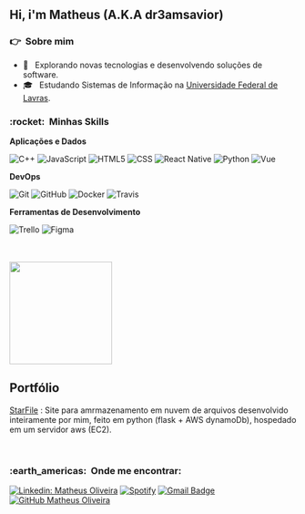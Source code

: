 <h2>Hi, i'm Matheus (A.K.A dr3amsavior)</h2>

<h3> 👉 &nbsp;Sobre mim </h3>

- 🤔 &nbsp; Explorando novas tecnologias e desenvolvendo soluções de software.
- 🎓 &nbsp; Estudando Sistemas de Informação na <a href="https://ufla.br">Universidade Federal de Lavras</a>.

<h3> :rocket: &nbsp;Minhas Skills </h3>

**Aplicações e Dados**

  ![C++](https://img.shields.io/badge/-C++-333333?style=flat&logo=C%2B%2B&logoColor=00599C)
  ![JavaScript](https://img.shields.io/badge/-JavaScript-333333?style=flat&logo=javascript)
  ![HTML5](https://img.shields.io/badge/-HTML5-333333?style=flat&logo=HTML5)
  ![CSS](https://img.shields.io/badge/-CSS-333333?style=flat&logo=CSS3&logoColor=1572B6)
  ![React Native](https://img.shields.io/badge/-React%20Native-333333?style=flat&logo=react)
  ![Python](https://img.shields.io/badge/Python-333333?style=flat&logo=python)
  ![Vue](https://img.shields.io/badge/Vue.JS-333333?style=flat&logo=vuedotjs)


**DevOps**

  ![Git](https://img.shields.io/badge/-Git-333333?style=flat&logo=git)
  ![GitHub](https://img.shields.io/badge/-GitHub-333333?style=flat&logo=github)
  ![Docker](https://img.shields.io/badge/-Docker-333333?style=flat&logo=docker)
  ![Travis](https://img.shields.io/badge/-Travis-333333?style=flat&logo=travis)

**Ferramentas de Desenvolvimento**

  ![Trello](https://img.shields.io/badge/-Trello-333333?style=flat&logo=trello&logoColor=007ACC)
  ![Figma](https://img.shields.io/badge/-Figma-333333?style=flat&logo=figma&logoColor=007ACC)

<br/>


<br/>
<a href="https://github.com/matheusoliveira3631">
  <img height="180em" src="https://github-readme-stats.vercel.app/api?username=matheusoliveira3631&theme=dracula&show_icons=true" />
</a>

<h2> Portfólio </h2>

[StarFile](https://www.starfile.me) : Site para amrmazenamento em nuvem de arquivos desenvolvido inteiramente por mim, feito em python (flask + AWS dynamoDb), hospedado em um servidor aws (EC2).

<br/>

<h3> :earth_americas: &nbsp;Onde me encontrar: </h3> 

[![Linkedin: Matheus Oliveira](https://img.shields.io/badge/-oliveiramatheus13-blue?style=flat-square&logo=Linkedin&logoColor=white&link=https://www.linkedin.com/in/oliveiramatheus13/)](https://www.linkedin.com/in/oliveiramatheus13/)
[![Spotify](https://img.shields.io/badge/-Spotify-333333?style=flat-square&logo=spotify&link=https://open.spotify.com/user/matheusoliveira3631)](https://open.spotify.com/user/matheusoliveira3631)
[![Gmail Badge](https://img.shields.io/badge/-matheusoliveira3631@gmail.com-red?style=flat-square&logo=Gmail&logoColor=white&link=mailto:matheusoliveira3631@gmail.com)](mailto:matheusoliveira3631@gmail.com)
[![GitHub Matheus Oliveira]( https://img.shields.io/github/followers/matheusoliveira3631?label=follow&style=social)](https://github.com/matheusoliveira3631)
